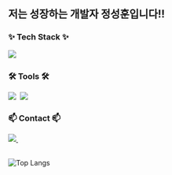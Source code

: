 ## 저는 성장하는 개발자 정성훈입니다!!

<h3 align="left">✨ Tech Stack ✨</h3>
<div align="left">
  <img src="https://img.shields.io/badge/Kotlin-20232a.svg?style=for-the-badge&logo=kotlin&logoColor=7F52FF" />&nbsp
</div>

<h3 align="left">🛠 Tools 🛠</h3>
<div align="left">
  <img src="https://img.shields.io/badge/github-181717.svg?style=for-the-badge&logo=github&logoColor=white" />&nbsp
  <img src="https://img.shields.io/badge/Notion-F3F3F3.svg?style=for-the-badge&logo=notion&logoColor=black" />&nbsp
</div>


<h3 align="left">📫 Contact 📫</h3>
<div align="left">
  <a href="mailto:modestnature12@gmail.com">
    <img
      src="https://img.shields.io/badge/modestnature12@gamil.com-D14836?style=for-the-badge&logo=gmail&logoColor=white"/>&nbsp
  </a>
</div>

<br/>

![Top Langs](https://github-readme-stats.vercel.app/api/top-langs/?username=Mode1221&layout=compact)

<br/>
